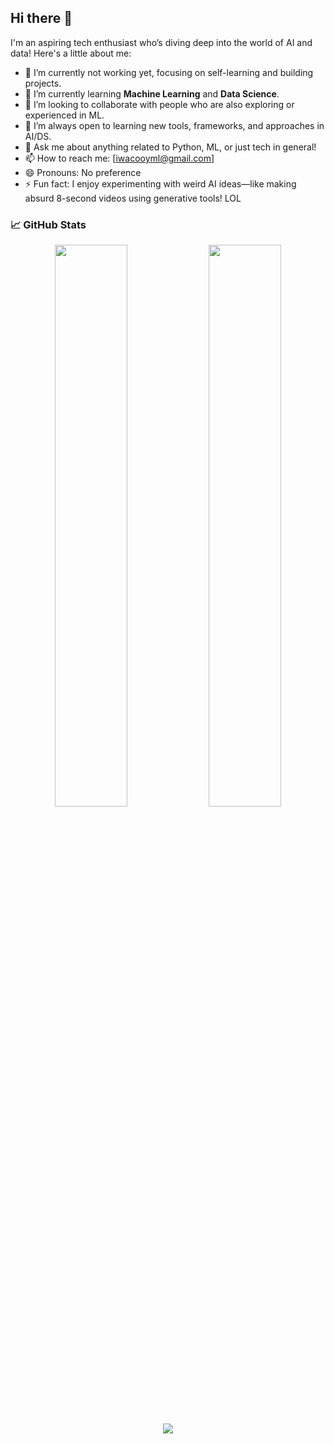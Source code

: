 ## Hi there 👋

I'm an aspiring tech enthusiast who’s diving deep into the world of AI and data! Here's a little about me:

- 🔭 I’m currently not working yet, focusing on self-learning and building projects.
- 🌱 I’m currently learning **Machine Learning** and **Data Science**.
- 👯 I’m looking to collaborate with people who are also exploring or experienced in ML.
- 🤔 I’m always open to learning new tools, frameworks, and approaches in AI/DS.
- 💬 Ask me about anything related to Python, ML, or just tech in general!
- 📫 How to reach me: [iwacooyml@gmail.com]
- 😄 Pronouns: No preference
- ⚡ Fun fact: I enjoy experimenting with weird AI ideas—like making absurd 8-second videos using generative tools! LOL



### 📈 GitHub Stats

<p align="center">
  <img width="48%" src="https://github-readme-stats.vercel.app/api?username=iwacooy&show_icons=true&theme=algolia&include_all_commits=true&count_private=true" />
  <img width="48%" src="https://github-readme-stats.vercel.app/api/top-langs/?username=iwacooy&layout=compact&theme=algolia" />
</p>

<!-- Optional: Add GitHub trophies for extra flair -->
<p align="center">
  <img src="https://github-profile-trophy.vercel.app/?username=iwacooy&theme=algolia&no-frame=true&no-bg=true&margin-w=10" />
</p>

